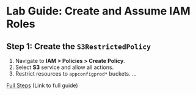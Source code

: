 # Lab Guide: Create and Assume IAM Roles

## Step 1: Create the `S3RestrictedPolicy`
1. Navigate to **IAM > Policies > Create Policy**.
2. Select **S3** service and allow all actions.
3. Restrict resources to `appconfigprod*` buckets.
...

[Full Steps](#) (Link to full guide)
